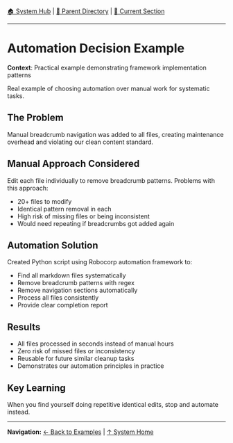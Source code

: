[🏠 System Hub](../INDEX.md) | [📁 Parent Directory](./) | [📖 Current Section](#)

---

# Automation Decision Example

**Context**: Practical example demonstrating framework implementation patterns


Real example of choosing automation over manual work for systematic tasks.

## The Problem
Manual breadcrumb navigation was added to all files, creating maintenance overhead and violating our clean content standard.

## Manual Approach Considered
Edit each file individually to remove breadcrumb patterns. Problems with this approach:
- 20+ files to modify
- Identical pattern removal in each
- High risk of missing files or being inconsistent
- Would need repeating if breadcrumbs got added again

## Automation Solution
Created Python script using Robocorp automation framework to:
- Find all markdown files systematically
- Remove breadcrumb patterns with regex
- Remove navigation sections automatically  
- Process all files consistently
- Provide clear completion report

## Results
- All files processed in seconds instead of manual hours
- Zero risk of missed files or inconsistency
- Reusable for future similar cleanup tasks
- Demonstrates our automation principles in practice

## Key Learning
When you find yourself doing repetitive identical edits, stop and automate instead.

---

**Navigation:** [← Back to Examples](../EXAMPLES.md) | [↑ System Home](../INDEX.md)
